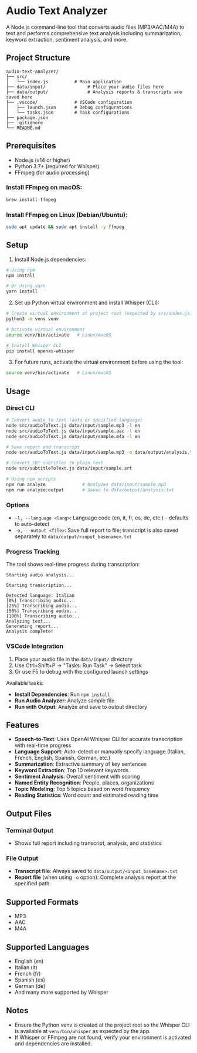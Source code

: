 # Audio Text Analyzer

A Node.js command-line tool that converts audio files (MP3/AAC/M4A) to text and performs comprehensive text analysis including summarization, keyword extraction, sentiment analysis, and more.

## Project Structure

```
audio-text-analyzer/
├── src/
│   └── index.js          # Main application
├── data/input/                # Place your audio files here
├── data/output/               # Analysis reports & transcripts are saved here
├── .vscode/              # VSCode configuration
│   ├── launch.json       # Debug configurations
│   └── tasks.json        # Task configurations
├── package.json
├── .gitignore
└── README.md
```

## Prerequisites

- Node.js (v14 or higher)
- Python 3.7+ (required for Whisper)
- FFmpeg (for audio processing)

### Install FFmpeg on macOS:
```bash
brew install ffmpeg
```

### Install FFmpeg on Linux (Debian/Ubuntu):
```bash
sudo apt update && sudo apt install -y ffmpeg
```

## Setup

1. Install Node.js dependencies:
```bash
# Using npm
npm install

# Or using yarn
yarn install
```

2. Set up Python virtual environment and install Whisper (CLI):
```bash
# Create virtual environment at project root (expected by src/index.js)
python3 -m venv venv

# Activate virtual environment
source venv/bin/activate   # Linux/macOS

# Install Whisper CLI
pip install openai-whisper
```

3. For future runs, activate the virtual environment before using the tool:
```bash
source venv/bin/activate   # Linux/macOS
```

## Usage

### Direct CLI
```bash
# Convert audio to text (auto or specified language)
node src/audioToText.js data/input/sample.mp3 -l en
node src/audioToText.js data/input/sample.aac -l en
node src/audioToText.js data/input/sample.m4a -l en

# Save report and transcript
node src/audioToText.js data/input/sample.mp3 -o data/output/analysis.txt

# Convert SRT subtitles to plain text
node src/subtitleToText.js data/input/sample.srt

# Using npm scripts
npm run analyze              # Analyzes data/input/sample.mp3
npm run analyze:output       # Saves to data/output/analysis.txt
```

### Options
- `-l, --language <lang>`: Language code (en, it, fr, es, de, etc.) - defaults to auto-detect
- `-o, --output <file>`: Save full report to file; transcript is also saved separately to `data/output/<input_basename>.txt`

### Progress Tracking
The tool shows real-time progress during transcription:
```
Starting audio analysis...

Starting transcription...

Detected language: Italian
[0%] Transcribing audio...
[25%] Transcribing audio...
[50%] Transcribing audio...
[100%] Transcribing audio...
Analyzing text...
Generating report...
Analysis complete!
```

### VSCode Integration

1. Place your audio file in the `data/input/` directory
2. Use Ctrl+Shift+P → "Tasks: Run Task" → Select task
3. Or use F5 to debug with the configured launch settings

Available tasks:
- **Install Dependencies**: Run `npm install`
- **Run Audio Analyzer**: Analyze sample file
- **Run with Output**: Analyze and save to output directory

## Features

- **Speech-to-Text**: Uses OpenAI Whisper CLI for accurate transcription with real-time progress
- **Language Support**: Auto-detect or manually specify language (Italian, French, English, Spanish, German, etc.)
- **Summarization**: Extractive summary of key sentences
- **Keyword Extraction**: Top 10 relevant keywords
- **Sentiment Analysis**: Overall sentiment with scoring
- **Named Entity Recognition**: People, places, organizations
- **Topic Modeling**: Top 5 topics based on word frequency
- **Reading Statistics**: Word count and estimated reading time

## Output Files

### Terminal Output
- Shows full report including transcript, analysis, and statistics

### File Output
- **Transcript file**: Always saved to `data/output/<input_basename>.txt`
- **Report file** (when using `-o` option): Complete analysis report at the specified path

## Supported Formats

- MP3
- AAC
- M4A

## Supported Languages

- English (en)
- Italian (it)
- French (fr)
- Spanish (es)
- German (de)
- And many more supported by Whisper

## Notes
- Ensure the Python venv is created at the project root so the Whisper CLI is available at `venv/bin/whisper` as expected by the app.
- If Whisper or FFmpeg are not found, verify your environment is activated and dependencies are installed.
